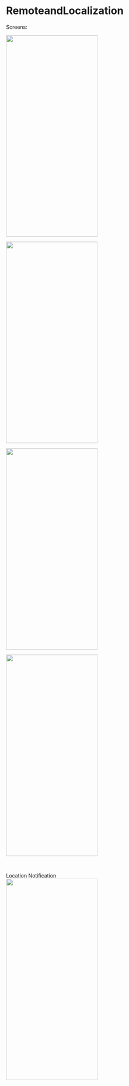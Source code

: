 # RemoteandLocalization

<p>
	Screens: 

 <img src="https://github.com/AndresRodriguezz/RemoteandLocalization/assets/53130637/61f32b49-80ff-4d9b-9b40-5b800a948b47" width="250" height="550"> <br>
 
 <img src="https://github.com/AndresRodriguezz/RemoteandLocalization/assets/53130637/e229ce2b-d7f3-44de-bf84-292e894a815a" width="250" height="550"> <br>
 
<img src="https://github.com/AndresRodriguezz/RemoteandLocalization/assets/53130637/c7974688-a5aa-4c69-a97a-177abf49352a" width="250" height="550"> <br>

<img src="https://github.com/AndresRodriguezz/RemoteandLocalization/assets/53130637/42847b90-c6d1-4759-9af3-0633ca47bdd4" width="250" height="550"></p><br>

<p>Location Notification<br>
<img src="https://github.com/AndresRodriguezz/RemoteandLocalization/assets/53130637/7501825d-845e-4e4d-9b1f-fac4e9c30721" width="250" height="550"> </p>


